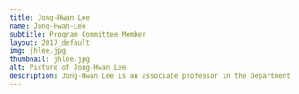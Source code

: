 ```yaml
---
title: Jong-Hwan Lee
name: Jong-Hwan-Lee
subtitle: Program Committee Member
layout: 2017_default
img: jhlee.jpg
thumbnail: jhlee.jpg
alt: Picture of Jong-Hwan Lee
description: Jong-Hwan Lee is an associate professor in the Department of Brain and Cognitive Engineering at Korea University.
---
```


